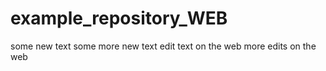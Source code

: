 # example_repository_WEB
some new text 
some more new text
edit text on the web
more edits on the web
